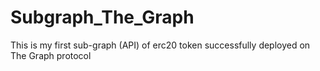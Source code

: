 # Subgraph_The_Graph
This is my first sub-graph (API) of erc20 token successfully deployed on The Graph protocol 
